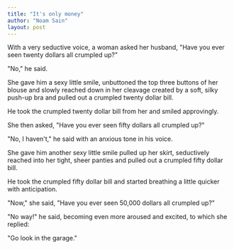 ```yaml
---
title: "It's only money"
author: "Noam Sain"
layout: post
---
```


With a very seductive voice, a woman asked her husband, "Have you ever seen twenty dollars all crumpled up?"

"No," he said.

She gave him a sexy little smile, unbuttoned the top three buttons of her blouse and slowly reached down in her cleavage created by a soft, silky push-up bra and pulled out a crumpled twenty dollar bill.

He took the crumpled twenty dollar bill from her and smiled approvingly.

She then asked, "Have you ever seen fifty dollars all crumpled up?"

"No, I haven't," he said with an anxious tone in his voice.

She gave him another sexy little smile pulled up her skirt, seductively reached into her tight, sheer panties and pulled out a crumpled fifty dollar bill.

He took the crumpled fifty dollar bill and started breathing a little quicker with anticipation.

"Now," she said, "Have you ever seen 50,000 dollars all crumpled up?"

"No way!" he said, becoming even more aroused and excited, to which she replied:

"Go look in the garage."
